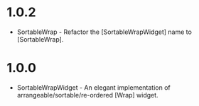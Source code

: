 
# 1.0.2

* SortableWrap - Refactor the [SortableWrapWidget] name to [SortableWrap].


# 1.0.0

* SortableWrapWidget - An elegant implementation of arrangeable/sortable/re-ordered [Wrap] widget.




